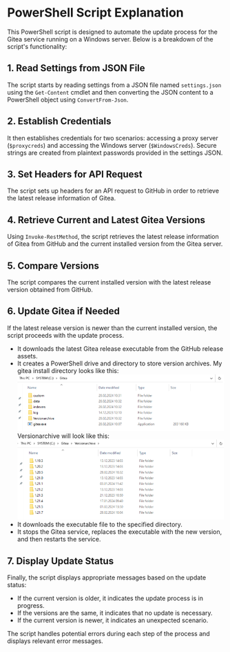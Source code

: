 # PowerShell Script Explanation

This PowerShell script is designed to automate the update process for the Gitea service running on a Windows server. Below is a breakdown of the script's functionality:

## 1. Read Settings from JSON File

The script starts by reading settings from a JSON file named `settings.json` using the `Get-Content` cmdlet and then converting the JSON content to a PowerShell object using `ConvertFrom-Json`.

## 2. Establish Credentials

It then establishes credentials for two scenarios: accessing a proxy server (`$proxycreds`) and accessing the Windows server (`$WindowsCreds`). Secure strings are created from plaintext passwords provided in the settings JSON.

## 3. Set Headers for API Request

The script sets up headers for an API request to GitHub in order to retrieve the latest release information of Gitea.

## 4. Retrieve Current and Latest Gitea Versions

Using `Invoke-RestMethod`, the script retrieves the latest release information of Gitea from GitHub and the current installed version from the Gitea server.

## 5. Compare Versions

The script compares the current installed version with the latest release version obtained from GitHub.

## 6. Update Gitea if Needed

If the latest release version is newer than the current installed version, the script proceeds with the update process.

- It downloads the latest Gitea release executable from the GitHub release assets.
- It creates a PowerShell drive and directory to store version archives. My gitea install directory looks like this:
  ![1709112826392](image/README/1709112826392.png)
  Versionarchive will look like this:
  ![1709112837335](image/README/1709112837335.png)
- It downloads the executable file to the specified directory.
- It stops the Gitea service, replaces the executable with the new version, and then restarts the service.

## 7. Display Update Status

Finally, the script displays appropriate messages based on the update status:

- If the current version is older, it indicates the update process is in progress.
- If the versions are the same, it indicates that no update is necessary.
- If the current version is newer, it indicates an unexpected scenario.

The script handles potential errors during each step of the process and displays relevant error messages.
